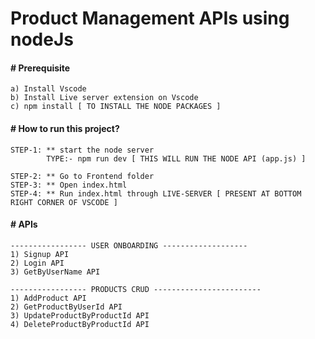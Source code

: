 # Product Management APIs using nodeJs

#### # Prerequisite
    a) Install Vscode
    b) Install Live server extension on Vscode
    c) npm install [ TO INSTALL THE NODE PACKAGES ]


#### # How to run this project?

    STEP-1: ** start the node server 
            TYPE:- npm run dev [ THIS WILL RUN THE NODE API (app.js) ]

    STEP-2: ** Go to Frontend folder 
    STEP-3: ** Open index.html
    STEP-4: ** Run index.html through LIVE-SERVER [ PRESENT AT BOTTOM RIGHT CORNER OF VSCODE ]

#### # APIs
    ----------------- USER ONBOARDING -------------------
    1) Signup API
    2) Login API
    3) GetByUserName API
    
    ----------------- PRODUCTS CRUD ------------------------
    1) AddProduct API
    2) GetProductByUserId API
    3) UpdateProductByProductId API
    4) DeleteProductByProductId API

